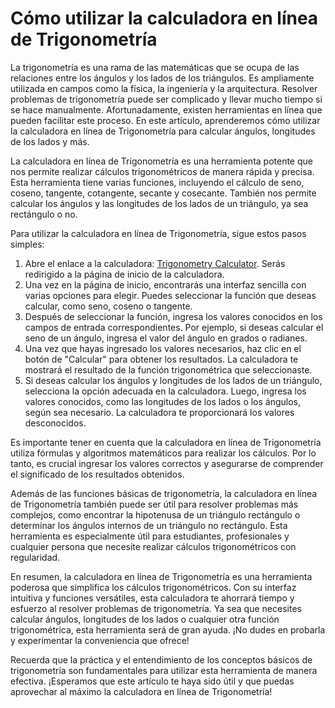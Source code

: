 Cómo utilizar la calculadora en línea de Trigonometría
======================================================

La trigonometría es una rama de las matemáticas que se ocupa de las relaciones entre los ángulos y los lados de los triángulos. Es ampliamente utilizada en campos como la física, la ingeniería y la arquitectura. Resolver problemas de trigonometría puede ser complicado y llevar mucho tiempo si se hace manualmente. Afortunadamente, existen herramientas en línea que pueden facilitar este proceso. En este artículo, aprenderemos cómo utilizar la calculadora en línea de Trigonometría para calcular ángulos, longitudes de los lados y más.

La calculadora en línea de Trigonometría es una herramienta potente que nos permite realizar cálculos trigonométricos de manera rápida y precisa. Esta herramienta tiene varias funciones, incluyendo el cálculo de seno, coseno, tangente, cotangente, secante y cosecante. También nos permite calcular los ángulos y las longitudes de los lados de un triángulo, ya sea rectángulo o no.

Para utilizar la calculadora en línea de Trigonometría, sigue estos pasos simples:

1. Abre el enlace a la calculadora: [Trigonometry Calculator](https://www.onlinecalculatorsfree.com/es/math/trigonometry-calculator.html). Serás redirigido a la página de inicio de la calculadora.
2. Una vez en la página de inicio, encontrarás una interfaz sencilla con varias opciones para elegir. Puedes seleccionar la función que deseas calcular, como seno, coseno o tangente.
3. Después de seleccionar la función, ingresa los valores conocidos en los campos de entrada correspondientes. Por ejemplo, si deseas calcular el seno de un ángulo, ingresa el valor del ángulo en grados o radianes.
4. Una vez que hayas ingresado los valores necesarios, haz clic en el botón de "Calcular" para obtener los resultados. La calculadora te mostrará el resultado de la función trigonométrica que seleccionaste.
5. Si deseas calcular los ángulos y longitudes de los lados de un triángulo, selecciona la opción adecuada en la calculadora. Luego, ingresa los valores conocidos, como las longitudes de los lados o los ángulos, según sea necesario. La calculadora te proporcionará los valores desconocidos.

Es importante tener en cuenta que la calculadora en línea de Trigonometría utiliza fórmulas y algoritmos matemáticos para realizar los cálculos. Por lo tanto, es crucial ingresar los valores correctos y asegurarse de comprender el significado de los resultados obtenidos.

Además de las funciones básicas de trigonometría, la calculadora en línea de Trigonometría también puede ser útil para resolver problemas más complejos, como encontrar la hipotenusa de un triángulo rectángulo o determinar los ángulos internos de un triángulo no rectángulo. Esta herramienta es especialmente útil para estudiantes, profesionales y cualquier persona que necesite realizar cálculos trigonométricos con regularidad.

En resumen, la calculadora en línea de Trigonometría es una herramienta poderosa que simplifica los cálculos trigonométricos. Con su interfaz intuitiva y funciones versátiles, esta calculadora te ahorrará tiempo y esfuerzo al resolver problemas de trigonometría. Ya sea que necesites calcular ángulos, longitudes de los lados o cualquier otra función trigonométrica, esta herramienta será de gran ayuda. ¡No dudes en probarla y experimentar la conveniencia que ofrece!

Recuerda que la práctica y el entendimiento de los conceptos básicos de trigonometría son fundamentales para utilizar esta herramienta de manera efectiva. ¡Esperamos que este artículo te haya sido útil y que puedas aprovechar al máximo la calculadora en línea de Trigonometría!